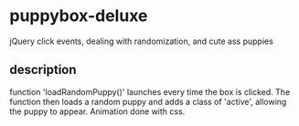 # puppybox-deluxe
jQuery click events, dealing with randomization, and cute ass puppies

## description
function 'loadRandomPuppy()' launches every time the box is clicked. The function then loads a random puppy and adds a class of 'active', allowing the puppy to appear. Animation done with css.
